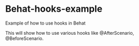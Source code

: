 # Behat-hooks-example
Example of how to use hooks in Behat

This will show how to use various hooks like @AfterScenario, @BeforeScenario.
